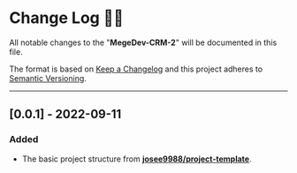 <!-- markdownlint-disable MD024-->

# **Change Log** 📜📝

All notable changes to the "**MegeDev-CRM-2**" will be documented in this file.

The format is based on [Keep a Changelog](https://keepachangelog.com/en/1.0.0/) and this project adheres to [Semantic Versioning](https://semver.org/spec/v2.0.0.html).

---

## [**0.0.1**] - 2022-09-11

### Added

- The basic project structure from **[josee9988/project-template](https://github.com/Josee9988/project-template)**.
